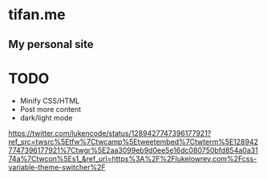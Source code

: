 # tifan.me
## My personal site

# TODO
- Minify CSS/HTML
- Post more content
- dark/light mode

https://twitter.com/lukencode/status/1289427747396177921?ref_src=twsrc%5Etfw%7Ctwcamp%5Etweetembed%7Ctwterm%5E1289427747396177921%7Ctwgr%5E2aa3099eb9d0ee5e16dc080750bfd854a0a3174a%7Ctwcon%5Es1_&ref_url=https%3A%2F%2Flukelowrey.com%2Fcss-variable-theme-switcher%2F

